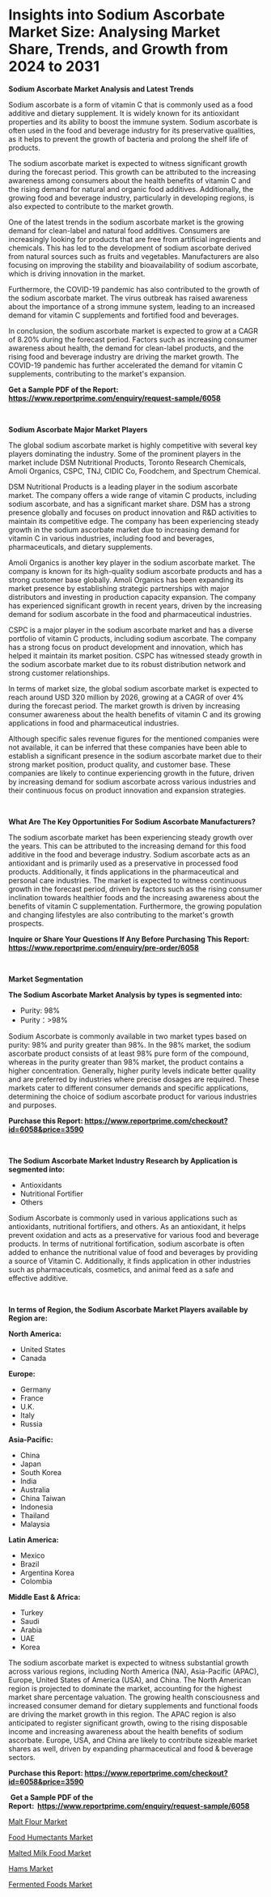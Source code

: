 <p><h1>Insights into Sodium Ascorbate Market Size: Analysing Market Share, Trends, and Growth from 2024 to 2031</h1></p><p><strong>Sodium Ascorbate Market Analysis and Latest Trends</strong></p>
<p><p>Sodium ascorbate is a form of vitamin C that is commonly used as a food additive and dietary supplement. It is widely known for its antioxidant properties and its ability to boost the immune system. Sodium ascorbate is often used in the food and beverage industry for its preservative qualities, as it helps to prevent the growth of bacteria and prolong the shelf life of products.</p><p>The sodium ascorbate market is expected to witness significant growth during the forecast period. This growth can be attributed to the increasing awareness among consumers about the health benefits of vitamin C and the rising demand for natural and organic food additives. Additionally, the growing food and beverage industry, particularly in developing regions, is also expected to contribute to the market growth.</p><p>One of the latest trends in the sodium ascorbate market is the growing demand for clean-label and natural food additives. Consumers are increasingly looking for products that are free from artificial ingredients and chemicals. This has led to the development of sodium ascorbate derived from natural sources such as fruits and vegetables. Manufacturers are also focusing on improving the stability and bioavailability of sodium ascorbate, which is driving innovation in the market.</p><p>Furthermore, the COVID-19 pandemic has also contributed to the growth of the sodium ascorbate market. The virus outbreak has raised awareness about the importance of a strong immune system, leading to an increased demand for vitamin C supplements and fortified food and beverages.</p><p>In conclusion, the sodium ascorbate market is expected to grow at a CAGR of 8.20% during the forecast period. Factors such as increasing consumer awareness about health, the demand for clean-label products, and the rising food and beverage industry are driving the market growth. The COVID-19 pandemic has further accelerated the demand for vitamin C supplements, contributing to the market's expansion.</p></p>
<p><strong>Get a Sample PDF of the Report:&nbsp; <a href="https://www.reportprime.com/enquiry/request-sample/6058">https://www.reportprime.com/enquiry/request-sample/6058</a></strong></p>
<p>&nbsp;</p>
<p><strong>Sodium Ascorbate Major Market Players</strong></p>
<p><p>The global sodium ascorbate market is highly competitive with several key players dominating the industry. Some of the prominent players in the market include DSM Nutritional Products, Toronto Research Chemicals, Amoli Organics, CSPC, TNJ, CIDIC Co, Foodchem, and Spectrum Chemical. </p><p>DSM Nutritional Products is a leading player in the sodium ascorbate market. The company offers a wide range of vitamin C products, including sodium ascorbate, and has a significant market share. DSM has a strong presence globally and focuses on product innovation and R&D activities to maintain its competitive edge. The company has been experiencing steady growth in the sodium ascorbate market due to increasing demand for vitamin C in various industries, including food and beverages, pharmaceuticals, and dietary supplements.</p><p>Amoli Organics is another key player in the sodium ascorbate market. The company is known for its high-quality sodium ascorbate products and has a strong customer base globally. Amoli Organics has been expanding its market presence by establishing strategic partnerships with major distributors and investing in production capacity expansion. The company has experienced significant growth in recent years, driven by the increasing demand for sodium ascorbate in the food and pharmaceutical industries.</p><p>CSPC is a major player in the sodium ascorbate market and has a diverse portfolio of vitamin C products, including sodium ascorbate. The company has a strong focus on product development and innovation, which has helped it maintain its market position. CSPC has witnessed steady growth in the sodium ascorbate market due to its robust distribution network and strong customer relationships.</p><p>In terms of market size, the global sodium ascorbate market is expected to reach around USD 320 million by 2026, growing at a CAGR of over 4% during the forecast period. The market growth is driven by increasing consumer awareness about the health benefits of vitamin C and its growing applications in food and pharmaceutical industries.</p><p>Although specific sales revenue figures for the mentioned companies were not available, it can be inferred that these companies have been able to establish a significant presence in the sodium ascorbate market due to their strong market position, product quality, and customer base. These companies are likely to continue experiencing growth in the future, driven by increasing demand for sodium ascorbate across various industries and their continuous focus on product innovation and expansion strategies.</p></p>
<p>&nbsp;</p>
<p><strong>What Are The Key Opportunities For Sodium Ascorbate Manufacturers?</strong></p>
<p><p>The sodium ascorbate market has been experiencing steady growth over the years. This can be attributed to the increasing demand for this food additive in the food and beverage industry. Sodium ascorbate acts as an antioxidant and is primarily used as a preservative in processed food products. Additionally, it finds applications in the pharmaceutical and personal care industries. The market is expected to witness continuous growth in the forecast period, driven by factors such as the rising consumer inclination towards healthier foods and the increasing awareness about the benefits of vitamin C supplementation. Furthermore, the growing population and changing lifestyles are also contributing to the market's growth prospects.</p></p>
<p><strong>Inquire or Share Your Questions If Any Before Purchasing This Report: <a href="https://www.reportprime.com/enquiry/pre-order/6058">https://www.reportprime.com/enquiry/pre-order/6058</a></strong></p>
<p>&nbsp;</p>
<p><strong>Market Segmentation</strong></p>
<p><strong>The Sodium Ascorbate Market Analysis by types is segmented into:</strong></p>
<p><ul><li>Purity: 98%</li><li>Purity：>98%</li></ul></p>
<p><p>Sodium Ascorbate is commonly available in two market types based on purity: 98% and purity greater than 98%. In the 98% market, the sodium ascorbate product consists of at least 98% pure form of the compound, whereas in the purity greater than 98% market, the product contains a higher concentration. Generally, higher purity levels indicate better quality and are preferred by industries where precise dosages are required. These markets cater to different consumer demands and specific applications, determining the choice of sodium ascorbate product for various industries and purposes.</p></p>
<p><strong>Purchase this Report:&nbsp;<a href="https://www.reportprime.com/checkout?id=6058&price=3590">https://www.reportprime.com/checkout?id=6058&price=3590</a></strong></p>
<p>&nbsp;</p>
<p><strong>The Sodium Ascorbate Market Industry Research by Application is segmented into:</strong></p>
<p><ul><li>Antioxidants</li><li>Nutritional Fortifier</li><li>Others</li></ul></p>
<p><p>Sodium Ascorbate is commonly used in various applications such as antioxidants, nutritional fortifiers, and others. As an antioxidant, it helps prevent oxidation and acts as a preservative for various food and beverage products. In terms of nutritional fortification, sodium ascorbate is often added to enhance the nutritional value of food and beverages by providing a source of Vitamin C. Additionally, it finds application in other industries such as pharmaceuticals, cosmetics, and animal feed as a safe and effective additive.</p></p>
<p>&nbsp;</p>
<p><strong>In terms of Region, the Sodium Ascorbate Market Players available by Region are:</strong></p>
<p>
    <p> <strong> North America: </strong>
        <ul>
            <li>United States</li>
            <li>Canada</li>
        </ul>
        </p> 
    <p> <strong> Europe: </strong>
        <ul>
            <li>Germany</li>
            <li>France</li>
            <li>U.K.</li>
            <li>Italy</li>
            <li>Russia</li>
        </ul>
        </p> 
    <p> <strong> Asia-Pacific: </strong>
        <ul>
            <li>China</li>
            <li>Japan</li>
            <li>South Korea</li>
            <li>India</li>
            <li>Australia</li>
            <li>China Taiwan</li>
            <li>Indonesia</li>
            <li>Thailand</li>
            <li>Malaysia</li>
        </ul>
        </p> 
    <p> <strong> Latin America: </strong>
        <ul>
            <li>Mexico</li>
            <li>Brazil</li>
            <li>Argentina Korea</li>
            <li>Colombia</li>
        </ul>
        </p> 
    <p> <strong> Middle East & Africa: </strong>
        <ul>
            <li>Turkey</li>
            <li>Saudi</li>
            <li>Arabia</li>
            <li>UAE</li>
            <li>Korea</li>
        </ul>
    </p>
    </p>
<p><p>The sodium ascorbate market is expected to witness substantial growth across various regions, including North America (NA), Asia-Pacific (APAC), Europe, United States of America (USA), and China. The North American region is projected to dominate the market, accounting for the highest market share percentage valuation. The growing health consciousness and increased consumer demand for dietary supplements and functional foods are driving the market growth in this region. The APAC region is also anticipated to register significant growth, owing to the rising disposable income and increasing awareness about the health benefits of sodium ascorbate. Europe, USA, and China are likely to contribute sizeable market shares as well, driven by expanding pharmaceutical and food & beverage sectors.</p></p>
<p><strong>Purchase this Report: <a href="https://www.reportprime.com/checkout?id=6058&price=3590">https://www.reportprime.com/checkout?id=6058&price=3590</a></strong></p>
<p>&nbsp;<strong>Get a Sample PDF of the Report:&nbsp;&nbsp;<a href="https://www.reportprime.com/enquiry/request-sample/6058">https://www.reportprime.com/enquiry/request-sample/6058</a></strong></p>
<p><strong></strong></p>
<p><p><a href="https://github.com/marloy8/Market-Research-Report-List-2/blob/main/malt-flour-market.md">Malt Flour Market</a></p><p><a href="https://github.com/aliciawhite5576/Market-Research-Report-List-2/blob/main/food-humectants-market.md">Food Humectants Market</a></p><p><a href="https://github.com/mahnoor2003/Market-Research-Report-List-2/blob/main/malted-milk-food-market.md">Malted Milk Food Market</a></p><p><a href="https://github.com/kipkeeva/Market-Research-Report-List-2/blob/main/hams-market.md">Hams Market</a></p><p><a href="https://github.com/provorikovar/Market-Research-Report-List-2/blob/main/fermented-foods-market.md">Fermented Foods Market</a></p></p>